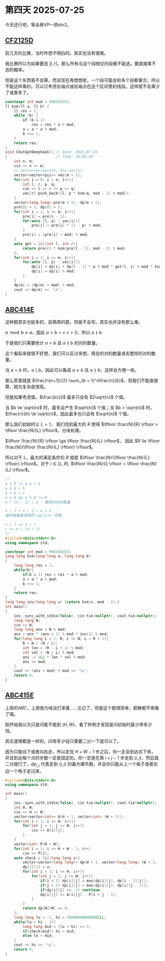 # 第四天 2025-07-25

今天还行吧，等会再VP一把div2。

## [CF2125D](https://codeforces.com/contest/2125/problem/D)

前几天的比赛，当时咋想不明白的。其实也没有很难。

我比赛时以为如果要选 $[l, r]$，那么所有与这个段相交的段都不能选，要直接乘不选的概率。

但是这个东西我不会算，而且现在再想想呢，一个段可能会和多个段都重合，所以不能这样乘的。可以只考虑左端点或右端点在这个区间里的线段。这样就不会乘少了或乘多了。

```cpp
constexpr int mod = 998244353;
ll ksm(ll a, ll b) {
    ll res = 1;
    while (b) {
        if (b & 1)
            res = res * a % mod;
        a = a * a % mod;
        b >>= 1;
    }
    return res;
}
void ChatGptDeepSeek() // Date: 2025-07-25
{                      // Time: 18:03:59 
    int n, m;
    cin >> n >> m;
    // vector<array<int, 4>> vec(n);
    vector<vector<pii>> vec(m + 1);
    for(int i = 0; i < n; i++){
        int l, r, p, q;
        cin >> l >> r >> p >> q;
        vec[r].push_back({l, p * ksm(q, mod - 2) % mod});
    }
    vector<long long> pre(m + 1), dp(m + 1);
    pre[0] = 1, dp[0] = 1;
    for(int i = 1; i <= m; i++){
        pre[i] = pre[i - 1];
        for(auto [l, p] : vec[i]){
            pre[i] = pre[i] * (1 - p) % mod;
        }
        pre[i] = (pre[i] + mod) % mod;
    }
    auto get = [&](int l, int r){
        return pre[r] * ksm(pre[l - 1], mod - 2) % mod;
    };
    for(int i = 1; i <= m; i++){
        for(auto [l, p] : vec[i]){
            dp[i] = dp[i] + dp[l - 1] * p % mod * get(l, i) % mod * ksm(1 - p, mod - 2) % mod;
            dp[i] = dp[i] % mod;
        }
    }
    dp[m] = (dp[m] + mod) % mod;
    cout << dp[m] << '\n';
}
```

## [ABC414E](https://atcoder.jp/contests/abc414/tasks/abc414_e)

这种题其实也挺多的，前两周的题，但是不会写。其实也并没有那么难。

$a \mod b \ne a$，因此 $a > b > c$
$c > 0$，所以 $a \nmid b$

于是我们只需要统计 $a > b$ 且 $a \nmid b$ 的对的数量。

这个看起来就很不好想，我们可以反过来想，用总的对的数量减去整除的对的数量。

当 $a = b$ 时，$a \mid b$，因此可以看成 $a \ge b$ 且 $a \nmid b$，这样会方便一些。

那么答案就是 $\frac{n(n+1)}{2}-\sum_{b = 1}^n\frac{n}{b}$，但我们不能直接算，因为复杂度很高。

但是如果考虑值，$\frac{b}{i}$ 最多只会有 $2\sqrt{n}$ 个值。

当 $b \le \sqrt{n}$ 时，最多会产生 $\sqrt{n}$ 个值；当 $b > \sqrt{n}$ 时，$\frac{n}{b} \le \sqrt{n}$，因此最多也只会有 $\sqrt{n}$ 个值。

那么我们初始时让 $L = 1$， 我们找到最大的 $R$ 使得 $\lfloor \frac{N}{R} \rfloor = \lfloor \frac{N}{L} \rfloor$，分块处理。

$\lfloor \frac{N}{R} \rfloor \ge \lfloor \frac{N}{L} \rfloor$， 因此 $R \le \lfloor \frac{N}{\lfloor \frac{N}{L} \rfloor} \rfloor$。

所以对于 $L$，最大的满足条件的 $R$ 就是 $\lfloor \frac{N}{\lfloor \frac{N}{L} \rfloor} \rfloor$。对于 $i \in [L, R]$, $\lfloor \frac{N}{i} \rfloor = \lfloor \frac{N}{L} \rfloor$。

```cpp
/*
a % b != a a > b
a % b < b
a > b > c
a > b && a % b != 0
n * (n - 1) / 2 - 整除的对的数量

n / 1 + n / 2 + n / 3 ... 
值的数量是有限的 sqrt(n) 范围

n / l <= n / r
r <= n / (n / l)
*/
#include<bits/stdc++.h>
using namespace std;

constexpr int mod = 998244353;
long long ksm(long long a, long long b)
{
    long long res = 1;
    while(b){
        if(b & 1) res = res * a % mod;
        a = a * a % mod;
        b >>= 1;
    }
    return res;
}
long long inv(long long x) {return ksm(x, mod - 2);}
int main()
{
    ios::sync_with_stdio(false), cin.tie(nullptr), cout.tie(nullptr);
    long long N;
    cin >> N;
    long long ans = N % mod;
    ans = ans * (ans + 1) % mod * inv(2) % mod;
    for(long long L = 1, R; L <= N; L = R + 1){
        R = N / (N / L);
        int len = (R - L + 1) % mod;
        int val = (N / L) % mod;
        ans -= 1LL * len * val % mod;
        ans %= mod;
    }
    cout << (ans + mod) % mod << '\n';
    return 0;
}
```

## [ABC415E](https://atcoder.jp/contests/abc415/tasks/abc415_e)

上周的ABC，上周我为啥没打来着……忘记了，但是这个题很简单，题解都不用看了喵。

刚开始我以为只是问能不能到 $(H, W)$，看了样例才发现是问初始时最少带多少钱。

其实道理都是一样的，问带多少钱只需要二分一下就可以了。

因为只能向下或者向右走，所以走完 $H + W - 1$ 步之后，你一定会到达右下角，并且到达每个点的步数一定是固定的。你一定是在第 $i + j - 1$ 步走到 $(i, j)$，然后就二分就行了，$dp_{i,j}$ 代表走到 $(i, j)$ 的最大硬币数，并且你只能从上一个格子或者左边一个格子走过来。

```cpp
#include<bits/stdc++.h>
using namespace std;

int main()
{
    ios::sync_with_stdio(false), cin.tie(nullptr), cout.tie(nullptr);
    int H, W;
    cin >> H >> W;
    vector<vector<int>> A(H + 1, vector<int> (W + 1));
    for(int i = 1; i <= H; i++){
        for(int j = 1; j <= W; j++){
            cin >> A[i][j];
        }
    }
    vector<int> P(H + W);
    for(int i = 1; i <= H + W - 1; i++)
        cin >> P[i];
    auto check = [&](long long x){
        vector<vector<long long>> dp(H + 1, vector<long long> (W + 1, -1));
        dp[1][1] = x;
        for(int i = 1; i <= H; i++){
            for(int j = 1; j <= W; j++){
                if(i > 1) dp[i][j] = max(dp[i][j], dp[i - 1][j]);
                if(j > 1) dp[i][j] = max(dp[i][j], dp[i][j - 1]);
                if(dp[i][j] == -1) continue;
                dp[i][j] += A[i][j] - P[i + j - 1];
            }
        }
        return dp[H][W] >= 0;
    };
    long long lo = -1, hi = 200000000000001LL;
    while(lo < hi - 1){
        long long mid = (lo + hi) >> 1;
        if(check(mid)) hi = mid;
        else lo = mid;
    }
    cout << hi << '\n';
    return 0;
}
```